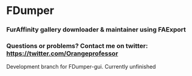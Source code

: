 # FDumper

### FurAffinity gallery downloader & maintainer using FAExport

### Questions or problems? Contact me on twitter: https://twitter.com/Orangeprofessor

Development branch for FDumper-gui. Currently unfinished 
